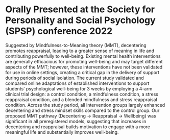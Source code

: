 # Orally Presented at the Society for Personality and Social Psychology (SPSP) conference 2022
Suggested by Mindfulness-to-Meaning theory (MMT), decentering promotes reappraisal, leading to a greater sense of meaning in life and contributing powerfully to well-being. 
Existing mental health interventions are generally efficacious for promoting well-being and may target different aspects of the MMT; however, these interventions have not been validated for use in online settings, creating a critical gap in the delivery of support during periods of social isolation. 
The current study validated and compared online adaptations of established interventions to support students’ psychological well-being for 3 weeks by employing a 4-arm clinical trial design: a control condition, a mindfulness condition, a stress reappraisal condition, and a blended mindfulness and stress reappraisal condition. 
Across the study period, all intervention groups largely enhanced decentering and stress mindset skills compared to the control group. 
Our proposed MMT pathway (Decentering → Reappraisal → Wellbeing) was significant in all preregistered models, suggesting that increases in decentering and reappraisal builds motivation to engage with a more meaningful life and substantially improves well-being.
